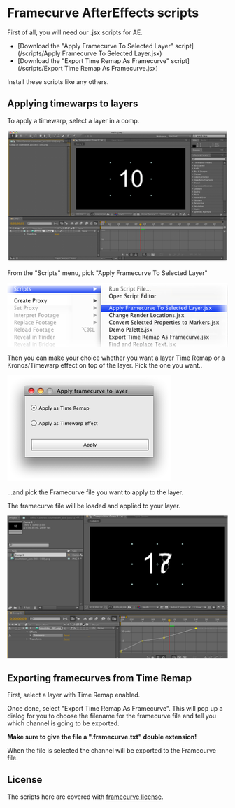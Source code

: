 # Framecurve AfterEffects scripts

First of all, you will need our .jsx scripts for AE.

* [Download the "Apply Framecurve To Selected Layer" script](/scripts/Apply Framecurve To Selected Layer.jsx)
* [Download the "Export Time Remap As Framecurve" script](/scripts/Export Time Remap As Framecurve.jsx)

Install these scripts like any others.

## Applying timewarps to layers

To apply a timewarp, select a layer in a comp.

![Countdown clip](/images/AE-countdown.png)

From the "Scripts" menu, pick "Apply Framecurve To Selected Layer"

![Menu](/images/AE-menu.png)

Then you can make your choice whether you want a layer Time Remap or a Kronos/Timewarp effect on top of the layer. 
Pick the one you want..

![Picker](/images/AE-pick-style.png)

...and pick the Framecurve file you want to apply to the layer.

The framecurve file will be loaded and applied to your layer.

![Applied!](/images/AE-applied.png)

## Exporting framecurves from Time Remap

First, select a layer with Time Remap enabled.

Once done, select "Export Time Remap As Framecurve". This will pop up a dialog for you to choose the filename
for the framecurve file and tell you which channel is going to be exported.

**Make sure to give the file a ".framecurve.txt" double extension!**

When the file is selected the channel will be exported to the Framecurve file.

## License

The scripts here are covered with [framecurve license](http://framecurve.org/scripts/#license).

